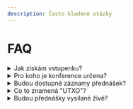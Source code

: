 ```yaml
---
description: Často kladené otázky
---
```


# FAQ

<details>

<summary>Jak získám vstupenku?</summary>

První vlna vstupenek bude k dispozici **od středy 13. dubna 13:00 za 500 Kč**. Druhá vlna od 27. dubna 13:00 za 650 Kč a třetí vlna od 11. května za 750 Kč.

</details>

<details>

<summary>Pro koho je konference určena?</summary>

Pro všechny kryptoměnové nadšence. Konference vznikla také jako neutrální místo pro dialog v rámci celé lokální krypto-komunity. Každý něčemu fandíme, ale pojďme se od toho alespoň chvíli odprostit a poslechnout si i myšlenky protistrany, nebo diskutovat.

</details>

<details>

<summary>Budou dostupné záznamy přednášek?</summary>

Ano, všechny přednášky budou po konferenci dostupné zdarma na UTXO.TV nebo našem YouTube kanálu.

</details>

<details>

<summary>Co to znamená "UTXO"?</summary>

"UTXO" znamená "*Unspent transaction output*", což by se dalo přeložit jako "neutracený výstup transakce". Jedná se o [základní mechanismus fungování bitcoinu](https://www.alza.cz/transakcni-poplatky-a-minimalni-velikost-utxo#co-je-utxo).

> "_UTXO je jediný způsob, jakým váš bitcoin skutečně "existuje". Každá transakce bere předchozí neutracené výstupy, používá je jako vstupy a ve výsledku vytváří nové výstupy. Každý konec je novým začátkem. Bitcoin je krásný._" - [@SatsJoseph](https://twitter.com/SatsJoseph/status/1370329486059843588)

</details>

<details>

<summary>Budou přednášky vysílané živě?</summary>

Ano, plánujeme bohatý program i pro návštěvníky online - živé přenosy ze všech přednáškových sálů, rozhovory s návštěvníky a další obsah. Vše bude zdarma dostupné na doméně UTXO.TV (a YouTube).

</details>

